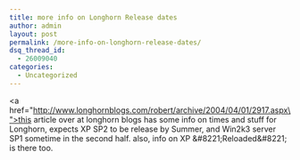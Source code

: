 ```yaml
---
title: more info on Longhorn Release dates
author: admin
layout: post
permalink: /more-info-on-longhorn-release-dates/
dsq_thread_id:
  - 26009040
categories:
  - Uncategorized
---
```

<a href=\"http://www.longhornblogs.com/robert/archive/2004/04/01/2917.aspx\">this article over at longhorn blogs</a> has some info on times and stuff for Longhorn, expects XP SP2 to be release by Summer, and Win2k3 server SP1 sometime in the second half. also, info on XP \&#8221;Reloaded\&#8221; is there too.